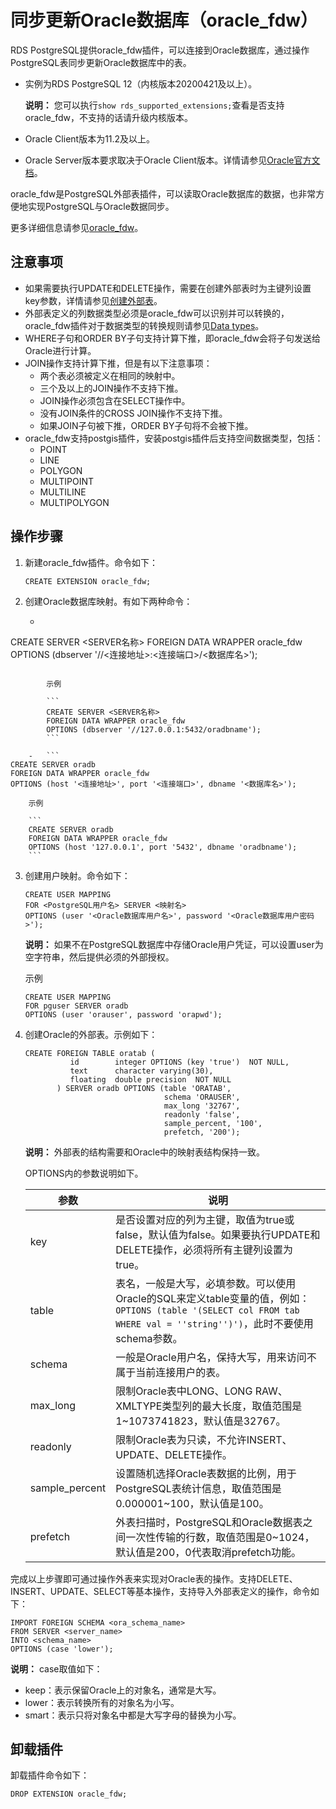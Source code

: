 # 同步更新Oracle数据库（oracle\_fdw）

RDS PostgreSQL提供oracle\_fdw插件，可以连接到Oracle数据库，通过操作PostgreSQL表同步更新Oracle数据库中的表。

-   实例为RDS PostgreSQL 12（内核版本20200421及以上）。

    **说明：** 您可以执行`show rds_supported_extensions;`查看是否支持oracle\_fdw，不支持的话请升级内核版本。

-   Oracle Client版本为11.2及以上。
-   Oracle Server版本要求取决于Oracle Client版本。详情请参见[Oracle官方文档](https://oraclefact.wordpress.com/2018/04/05/client-server-interoperability-support-matrix-for-different-oracle-versions-doc-id-207303-1/)。

oracle\_fdw是PostgreSQL外部表插件，可以读取Oracle数据库的数据，也非常方便地实现PostgreSQL与Oracle数据同步。

更多详细信息请参见[oracle\_fdw](https://github.com/laurenz/oracle_fdw)。

## 注意事项

-   如果需要执行UPDATE和DELETE操作，需要在创建外部表时为主键列设置key参数，详情请参见[创建外部表](#step_amc_tf2_tpp)。
-   外部表定义的列数据类型必须是oracle\_fdw可以识别并可以转换的，oracle\_fdw插件对于数据类型的转换规则请参见[Data types](https://github.com/laurenz/oracle_fdw#data-types)。
-   WHERE子句和ORDER BY子句支持计算下推，即oracle\_fdw会将子句发送给Oracle进行计算。
-   JOIN操作支持计算下推，但是有以下注意事项：
    -   两个表必须被定义在相同的映射中。
    -   三个及以上的JOIN操作不支持下推。
    -   JOIN操作必须包含在SELECT操作中。
    -   没有JOIN条件的CROSS JOIN操作不支持下推。
    -   如果JOIN子句被下推，ORDER BY子句将不会被下推。
-   oracle\_fdw支持postgis插件，安装postgis插件后支持空间数据类型，包括：
    -   POINT
    -   LINE
    -   POLYGON
    -   MULTIPOINT
    -   MULTILINE
    -   MULTIPOLYGON

## 操作步骤

1.  新建oracle\_fdw插件。命令如下：

    ```
    CREATE EXTENSION oracle_fdw;
    ```

2.  创建Oracle数据库映射。有如下两种命令：

    -   ```
CREATE SERVER <SERVER名称>
FOREIGN DATA WRAPPER oracle_fdw
OPTIONS (dbserver '//<连接地址>:<连接端口>/<数据库名>');
```

        示例

        ```
        CREATE SERVER <SERVER名称>
        FOREIGN DATA WRAPPER oracle_fdw
        OPTIONS (dbserver '//127.0.0.1:5432/oradbname');
        ```

    -   ```
CREATE SERVER oradb
FOREIGN DATA WRAPPER oracle_fdw
OPTIONS (host '<连接地址>', port '<连接端口>', dbname '<数据库名>');
```

        示例

        ```
        CREATE SERVER oradb
        FOREIGN DATA WRAPPER oracle_fdw
        OPTIONS (host '127.0.0.1', port '5432', dbname 'oradbname');
        ```

3.  创建用户映射。命令如下：

    ```
    CREATE USER MAPPING
    FOR <PostgreSQL用户名> SERVER <映射名>
    OPTIONS (user '<Oracle数据库用户名>', password '<Oracle数据库用户密码>');
    ```

    **说明：** 如果不在PostgreSQL数据库中存储Oracle用户凭证，可以设置user为空字符串，然后提供必须的外部授权。

    示例

    ```
    CREATE USER MAPPING
    FOR pguser SERVER oradb
    OPTIONS (user 'orauser', password 'orapwd');
    ```

4.  创建Oracle的外部表。示例如下：

    ```
    CREATE FOREIGN TABLE oratab (
              id        integer OPTIONS (key 'true')  NOT NULL,
              text      character varying(30),
              floating  double precision  NOT NULL
           ) SERVER oradb OPTIONS (table 'ORATAB',
                                   schema 'ORAUSER',
                                   max_long '32767',
                                   readonly 'false',
                                   sample_percent, '100',
                                   prefetch, '200');
    ```

    **说明：** 外部表的结构需要和Oracle中的映射表结构保持一致。

    OPTIONS内的参数说明如下。

    |参数|说明|
    |--|--|
    |key|是否设置对应的列为主键，取值为true或false，默认值为false。如果要执行UPDATE和DELETE操作，必须将所有主键列设置为true。|
    |table|表名，一般是大写，必填参数。可以使用Oracle的SQL来定义table变量的值，例如：`OPTIONS (table '(SELECT col FROM tab WHERE val = ''string'')')`，此时不要使用schema参数。|
    |schema|一般是Oracle用户名，保持大写，用来访问不属于当前连接用户的表。|
    |max\_long|限制Oracle表中LONG、LONG RAW、XMLTYPE类型列的最大长度，取值范围是1~1073741823，默认值是32767。|
    |readonly|限制Oracle表为只读，不允许INSERT、UPDATE、DELETE操作。|
    |sample\_percent|设置随机选择Oracle表数据的比例，用于PostgreSQL表统计信息，取值范围是0.000001~100，默认值是100。|
    |prefetch|外表扫描时，PostgreSQL和Oracle数据表之间一次性传输的行数，取值范围是0~1024，默认值是200，0代表取消prefetch功能。|


完成以上步骤即可通过操作外表来实现对Oracle表的操作。支持DELETE、INSERT、UPDATE、SELECT等基本操作，支持导入外部表定义的操作，命令如下：

```
IMPORT FOREIGN SCHEMA <ora_schema_name>
FROM SERVER <server_name>
INTO <schema_name>
OPTIONS (case 'lower');
```

**说明：** case取值如下：

-   keep：表示保留Oracle上的对象名，通常是大写。
-   lower：表示转换所有的对象名为小写。
-   smart：表示只将对象名中都是大写字母的替换为小写。

## 卸载插件

卸载插件命令如下：

```
DROP EXTENSION oracle_fdw;
```

